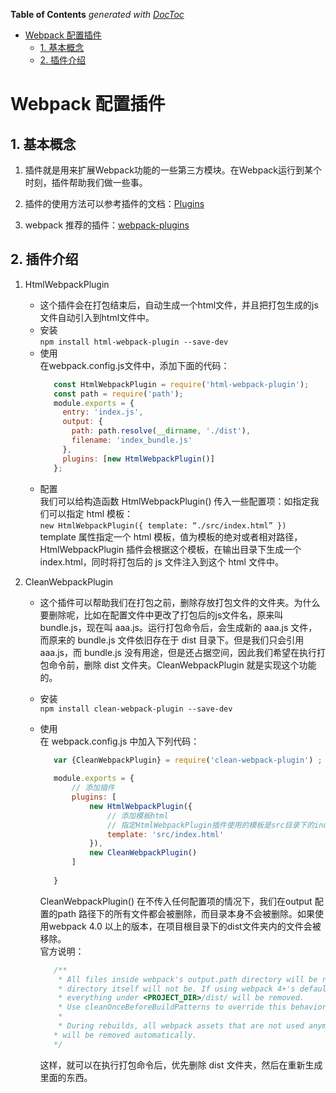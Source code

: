 <!-- START doctoc generated TOC please keep comment here to allow auto update -->
<!-- DON'T EDIT THIS SECTION, INSTEAD RE-RUN doctoc TO UPDATE -->
**Table of Contents**  *generated with [DocToc](https://github.com/thlorenz/doctoc)*

- [Webpack 配置插件](#webpack-%E9%85%8D%E7%BD%AE%E6%8F%92%E4%BB%B6)
  - [1. 基本概念](#1-%E5%9F%BA%E6%9C%AC%E6%A6%82%E5%BF%B5)
  - [2. 插件介绍](#2-%E6%8F%92%E4%BB%B6%E4%BB%8B%E7%BB%8D)

<!-- END doctoc generated TOC please keep comment here to allow auto update -->

# Webpack 配置插件

## 1. 基本概念

1. 插件就是用来扩展Webpack功能的一些第三方模块。在Webpack运行到某个时刻，插件帮助我们做一些事。

2. 插件的使用方法可以参考插件的文档：[Plugins](https://v4.webpack.js.org/configuration/plugins/)

3. webpack 推荐的插件：[webpack-plugins](https://v4.webpack.js.org/plugins/)

## 2. 插件介绍

1. HtmlWebpackPlugin
   - 这个插件会在打包结束后，自动生成一个html文件，并且把打包生成的js文件自动引入到html文件中。
   - 安装  
     `npm install html-webpack-plugin --save-dev`
   - 使用   
     在webpack.config.js文件中，添加下面的代码：
     ```javascript
        const HtmlWebpackPlugin = require('html-webpack-plugin');
        const path = require('path');
        module.exports = {
          entry: 'index.js',
          output: {
            path: path.resolve(__dirname, './dist'),
            filename: 'index_bundle.js'
          },
          plugins: [new HtmlWebpackPlugin()]
        };
     ```
   - 配置  
     我们可以给构造函数 HtmlWebpackPlugin() 传入一些配置项：如指定我们可以指定 html 模板：  
     `new HtmlWebpackPlugin({
	    template: “./src/index.html”
     })`  
template 属性指定一个 html 模板，值为模板的绝对或者相对路径，HtmlWebpackPlugin 插件会根据这个模板，在输出目录下生成一个 index.html，同时将打包后的 js 文件注入到这个 html 文件中。

2. CleanWebpackPlugin
   - 这个插件可以帮助我们在打包之前，删除存放打包文件的文件夹。为什么要删除呢，比如在配置文件中更改了打包后的js文件名，原来叫 bundle.js，现在叫 aaa.js。运行打包命令后，会生成新的 aaa.js 文件，而原来的 bundle.js 文件依旧存在于 dist 目录下。但是我们只会引用 aaa.js，而 bundle.js 没有用途，但是还占据空间，因此我们希望在执行打包命令前，删除 dist 文件夹。CleanWebpackPlugin 就是实现这个功能的。
   - 安装  
     `npm install clean-webpack-plugin --save-dev`
   - 使用  
     在 webpack.config.js 中加入下列代码：
     ```javascript
        var {CleanWebpackPlugin} = require('clean-webpack-plugin') ;
        
        module.exports = {
            // 添加插件
            plugins: [
                new HtmlWebpackPlugin({
                    // 添加模板html
                    // 指定HtmlWebpackPlugin插件使用的模板是src目录下的index.html
                    template: 'src/index.html'
                }),
                new CleanWebpackPlugin()
            ]
            
        }
     ```

     CleanWebpackPlugin() 在不传入任何配置项的情况下，我们在output 配置的path 路径下的所有文件都会被删除，而目录本身不会被删除。如果使用webpack 4.0 以上的版本，在项目根目录下的dist文件夹内的文件会被移除。  
     官方说明：
     ```javascript
        /**
         * All files inside webpack's output.path directory will be removed once, but the
         * directory itself will not be. If using webpack 4+'s default configuration,
         * everything under <PROJECT_DIR>/dist/ will be removed.
         * Use cleanOnceBeforeBuildPatterns to override this behavior.
         *
         * During rebuilds, all webpack assets that are not used anymore
        * will be removed automatically.
        */
     ```
     这样，就可以在执行打包命令后，优先删除 dist 文件夹，然后在重新生成里面的东西。